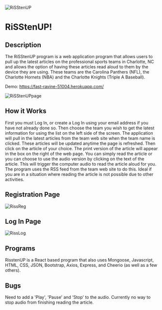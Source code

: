 ![RiSStenUP](https://user-images.githubusercontent.com/51678140/71005169-2dec9100-20b1-11ea-86c5-586b0c1e22e6.png)

# RiSStenUP!

## Description
The RiSStenUP program is a web application program that allows users to pull up the latest articles on the professional sports teams in Charlotte, NC and allows the option of having these articles read aloud to them by the device they are using. These teams are the Carolina Panthers (NFL), the Charlotte Hornets (NBA) and the Charlotte Knights (Triple A Baseball).

Demo: https://fast-ravine-51004.herokuapp.com/

![RiSStenUPpage](https://user-images.githubusercontent.com/51678140/71005282-68562e00-20b1-11ea-87d1-f93b92fe4c38.jpg)

## How it Works

First you must Log In, or create a Log In using your email address if you have not already done so. Then choose the team you wish to get the latest information for using the list on the left side of the screen. The application will pull in the latest articles from the team web site when the team name is clicked. These articles will be updated anytime the page is refreshed. Then click on the article of your choice. The print version of the article will appear in the box on the right of the web page. You can simply read the article or you can choose to use the audio version by clicking on the text of the article. This will trigger the computer audio to read the article aloud for you. The program uses the RSS feed from the team web site to do this. Ideal if you are in a situation where reading the article is not possible due to other activities.

## Registration Page

![RissReg](https://user-images.githubusercontent.com/51678140/72665691-dce5fa80-39d8-11ea-8beb-1905d91436f0.jpg)

## Log In Page

![RissLog](https://user-images.githubusercontent.com/51678140/72665724-09017b80-39d9-11ea-91c0-7fc2d5619e2d.png)

## Programs

RisstenUP is a React based program that also uses Mongoose, Javascript, HTML, CSS, JSON, Bootstrap, Axios, Express, and Cheerio (as well as a few others).

## Bugs

Need to add a 'Play', 'Pause' and 'Stop' to the audio. Currently no way to stop audio from finishing reading the article.
